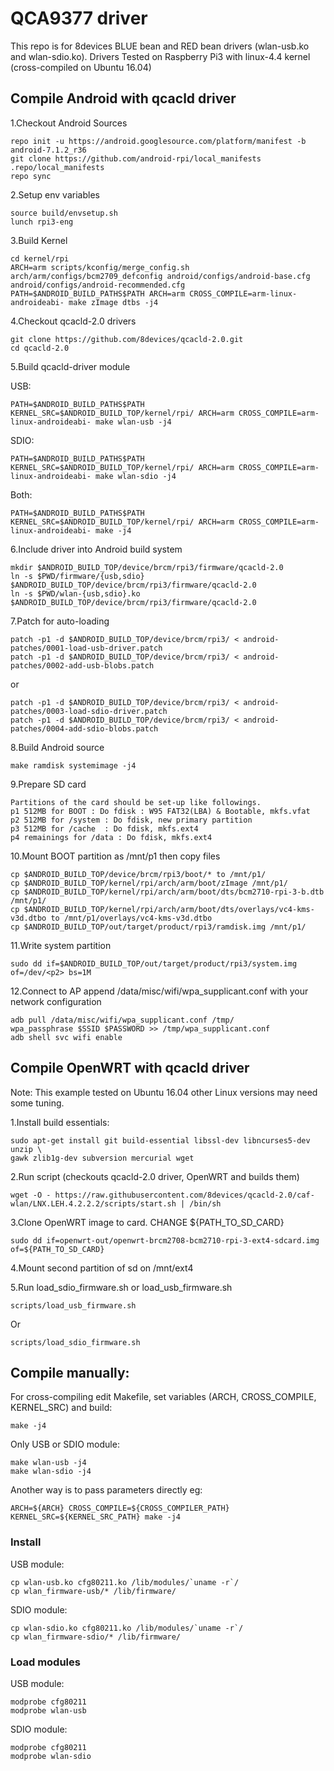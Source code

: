QCA9377 driver
=====================================

This repo is for 8devices BLUE bean and RED bean drivers (wlan-usb.ko and wlan-sdio.ko).
Drivers Tested on Raspberry Pi3 with linux-4.4 kernel (cross-compiled on Ubuntu 16.04)

Compile Android with qcacld driver
-------------------------------------

1.Checkout Android Sources

    repo init -u https://android.googlesource.com/platform/manifest -b android-7.1.2_r36
    git clone https://github.com/android-rpi/local_manifests .repo/local_manifests
    repo sync

2.Setup env variables

    source build/envsetup.sh
    lunch rpi3-eng

3.Build Kernel

    cd kernel/rpi
    ARCH=arm scripts/kconfig/merge_config.sh arch/arm/configs/bcm2709_defconfig android/configs/android-base.cfg android/configs/android-recommended.cfg
    PATH=$ANDROID_BUILD_PATHS$PATH ARCH=arm CROSS_COMPILE=arm-linux-androideabi- make zImage dtbs -j4

4.Checkout qcacld-2.0 drivers

    git clone https://github.com/8devices/qcacld-2.0.git
    cd qcacld-2.0

5.Build qcacld-driver module

USB:

    PATH=$ANDROID_BUILD_PATHS$PATH KERNEL_SRC=$ANDROID_BUILD_TOP/kernel/rpi/ ARCH=arm CROSS_COMPILE=arm-linux-androideabi- make wlan-usb -j4

SDIO:

    PATH=$ANDROID_BUILD_PATHS$PATH KERNEL_SRC=$ANDROID_BUILD_TOP/kernel/rpi/ ARCH=arm CROSS_COMPILE=arm-linux-androideabi- make wlan-sdio -j4

Both:

    PATH=$ANDROID_BUILD_PATHS$PATH KERNEL_SRC=$ANDROID_BUILD_TOP/kernel/rpi/ ARCH=arm CROSS_COMPILE=arm-linux-androideabi- make -j4


6.Include driver into Android build system

    mkdir $ANDROID_BUILD_TOP/device/brcm/rpi3/firmware/qcacld-2.0
    ln -s $PWD/firmware/{usb,sdio} $ANDROID_BUILD_TOP/device/brcm/rpi3/firmware/qcacld-2.0
    ln -s $PWD/wlan-{usb,sdio}.ko $ANDROID_BUILD_TOP/device/brcm/rpi3/firmware/qcacld-2.0

7.Patch for auto-loading

    patch -p1 -d $ANDROID_BUILD_TOP/device/brcm/rpi3/ < android-patches/0001-load-usb-driver.patch
    patch -p1 -d $ANDROID_BUILD_TOP/device/brcm/rpi3/ < android-patches/0002-add-usb-blobs.patch

or

    patch -p1 -d $ANDROID_BUILD_TOP/device/brcm/rpi3/ < android-patches/0003-load-sdio-driver.patch
    patch -p1 -d $ANDROID_BUILD_TOP/device/brcm/rpi3/ < android-patches/0004-add-sdio-blobs.patch

8.Build Android source

    make ramdisk systemimage -j4

9.Prepare SD card

    Partitions of the card should be set-up like followings.
    p1 512MB for BOOT : Do fdisk : W95 FAT32(LBA) & Bootable, mkfs.vfat
    p2 512MB for /system : Do fdisk, new primary partition
    p3 512MB for /cache  : Do fdisk, mkfs.ext4
    p4 remainings for /data : Do fdisk, mkfs.ext4

10.Mount BOOT partition as /mnt/p1 then copy files

    cp $ANDROID_BUILD_TOP/device/brcm/rpi3/boot/* to /mnt/p1/
    cp $ANDROID_BUILD_TOP/kernel/rpi/arch/arm/boot/zImage /mnt/p1/
    cp $ANDROID_BUILD_TOP/kernel/rpi/arch/arm/boot/dts/bcm2710-rpi-3-b.dtb /mnt/p1/
    cp $ANDROID_BUILD_TOP/kernel/rpi/arch/arm/boot/dts/overlays/vc4-kms-v3d.dtbo to /mnt/p1/overlays/vc4-kms-v3d.dtbo
    cp $ANDROID_BUILD_TOP/out/target/product/rpi3/ramdisk.img /mnt/p1/

11.Write system partition

    sudo dd if=$ANDROID_BUILD_TOP/out/target/product/rpi3/system.img of=/dev/<p2> bs=1M

12.Connect to AP append /data/misc/wifi/wpa_supplicant.conf with your network configuration

    adb pull /data/misc/wifi/wpa_supplicant.conf /tmp/
    wpa_passphrase $SSID $PASSWORD >> /tmp/wpa_supplicant.conf
    adb shell svc wifi enable

Compile OpenWRT with qcacld driver
-------------------------------------

Note: This example tested on Ubuntu 16.04 other Linux versions may need some tuning.

1.Install build essentials:

    sudo apt-get install git build-essential libssl-dev libncurses5-dev unzip \
    gawk zlib1g-dev subversion mercurial wget

2.Run script (checkouts qcacld-2.0 driver, OpenWRT and builds them)

    wget -O - https://raw.githubusercontent.com/8devices/qcacld-2.0/caf-wlan/LNX.LEH.4.2.2.2/scripts/start.sh | /bin/sh

3.Clone OpenWRT image to card. CHANGE ${PATH_TO_SD_CARD}

    sudo dd if=openwrt-out/openwrt-brcm2708-bcm2710-rpi-3-ext4-sdcard.img of=${PATH_TO_SD_CARD}

4.Mount second partition of sd on /mnt/ext4

5.Run load_sdio_firmware.sh or load_usb_firmware.sh

    scripts/load_usb_firmware.sh

Or

    scripts/load_sdio_firmware.sh

Compile manually:
-------------------------------------

For cross-compiling edit Makefile, set variables (ARCH, CROSS_COMPILE, KERNEL_SRC) and build:

    make -j4

Only USB or SDIO module:

    make wlan-usb -j4
    make wlan-sdio -j4

Another way is to pass parameters directly eg:

    ARCH=${ARCH} CROSS_COMPILE=${CROSS_COMPILER_PATH} KERNEL_SRC=${KERNEL_SRC_PATH} make -j4

### Install

USB module:

    cp wlan-usb.ko cfg80211.ko /lib/modules/`uname -r`/
    cp wlan_firmware-usb/* /lib/firmware/

SDIO module:

    cp wlan-sdio.ko cfg80211.ko /lib/modules/`uname -r`/
    cp wlan_firmware-sdio/* /lib/firmware/

### Load modules

USB module:

    modprobe cfg80211
    modprobe wlan-usb

SDIO module:

    modprobe cfg80211
    modprobe wlan-sdio
